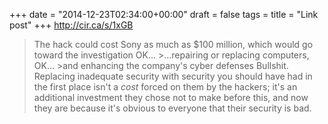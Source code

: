 +++
date = "2014-12-23T02:34:00+00:00"
draft = false
tags = 
title = "Link post"
+++
http://cir.ca/s/1xGB

>The hack could cost Sony as much as $100 million, which would go toward the investigation OK... >...repairing or replacing computers, OK... >and enhancing the company's cyber defenses Bullshit. Replacing inadequate security with security you should have had in the first place isn't a *cost* forced on them by the hackers; it's an additional investment they chose not to make before this, and now they are because it's obvious to everyone that their security is bad.
